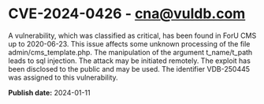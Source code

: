 # CVE-2024-0426 - cna@vuldb.com

A vulnerability, which was classified as critical, has been found in ForU CMS up to 2020-06-23. This issue affects some unknown processing of the file admin/cms_template.php. The manipulation of the argument t_name/t_path leads to sql injection. The attack may be initiated remotely. The exploit has been disclosed to the public and may be used. The identifier VDB-250445 was assigned to this vulnerability.

**Publish date:** 2024-01-11
